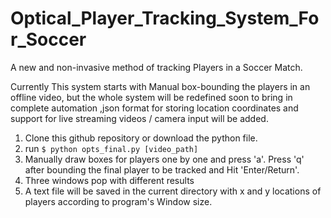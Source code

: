 # Optical_Player_Tracking_System_For_Soccer
A new and non-invasive method of tracking Players in a Soccer Match.

Currently This system starts with Manual box-bounding the players in an offline video, but the whole system will be redefined soon to bring in complete automation ,json format for storing location coordinates and support for live streaming videos / camera input will be added.


1. Clone this github repository or download the python file.
2. run `$ python opts_final.py [video_path]`
3. Manually draw boxes for players one by one and press 'a'. Press 'q' after bounding the final player to be tracked and Hit 'Enter/Return'.
4. Three windows pop with different results
5. A text file will be saved in the current directory with x and y locations of players according to program's Window size.
